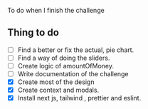 To do when I finish the challenge

## Thing to do

- [ ] Find a better or fix the actual, pie chart.
- [ ] Find a way of doing the sliders.
- [ ] Create logic of amountOfMoney.
- [ ] Write documentation of the challenge
- [x] Create most of the design
- [x] Create context and modals.
- [x] Install next js, tailwind , prettier and eslint.
